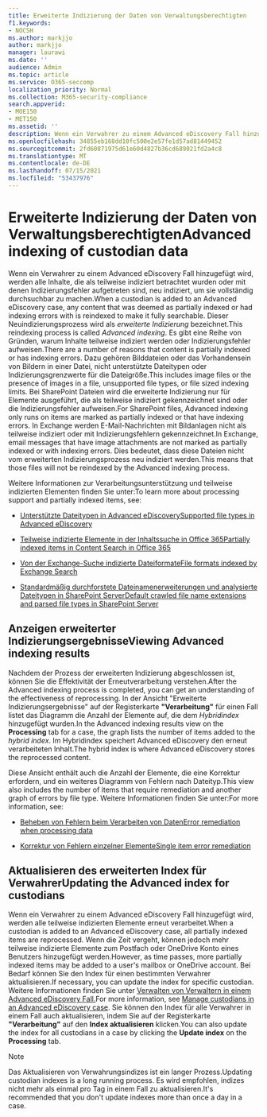 ```yaml
---
title: Erweiterte Indizierung der Daten von Verwaltungsberechtigten
f1.keywords:
- NOCSH
ms.author: markjjo
author: markjjo
manager: laurawi
ms.date: ''
audience: Admin
ms.topic: article
ms.service: O365-seccomp
localization_priority: Normal
ms.collection: M365-security-compliance
search.appverid:
- MOE150
- MET150
ms.assetid: ''
description: Wenn ein Verwahrer zu einem Advanced eDiscovery Fall hinzugefügt wird, werden alle Inhalte, die als teilweise indiziert eingestuft wurden, erneut verarbeitet, um sie vollständig durchsuchbar zu machen.
ms.openlocfilehash: 34855eb168dd10fc500e2e57fe1d57ad81449452
ms.sourcegitcommit: 2fd60871975d61e60d4827b36cd689021fd2a4c8
ms.translationtype: MT
ms.contentlocale: de-DE
ms.lasthandoff: 07/15/2021
ms.locfileid: "53437976"
---
```

# <a name="advanced-indexing-of-custodian-data"></a><span data-ttu-id="a98e4-103">Erweiterte Indizierung der Daten von Verwaltungsberechtigten</span><span class="sxs-lookup"><span data-stu-id="a98e4-103">Advanced indexing of custodian data</span></span>

<span data-ttu-id="a98e4-104">Wenn ein Verwahrer zu einem Advanced eDiscovery Fall hinzugefügt wird, werden alle Inhalte, die als teilweise indiziert betrachtet wurden oder mit denen Indizierungsfehler aufgetreten sind, neu indiziert, um sie vollständig durchsuchbar zu machen.</span><span class="sxs-lookup"><span data-stu-id="a98e4-104">When a custodian is added to an Advanced eDiscovery case, any content that was deemed as partially indexed or had indexing errors with is reindexed to make it fully searchable.</span></span>  <span data-ttu-id="a98e4-105">Dieser Neuindizierungsprozess wird als *erweiterte Indizierung* bezeichnet.</span><span class="sxs-lookup"><span data-stu-id="a98e4-105">This reindexing process is called *Advanced indexing*.</span></span> <span data-ttu-id="a98e4-106">Es gibt eine Reihe von Gründen, warum Inhalte teilweise indiziert werden oder Indizierungsfehler aufweisen.</span><span class="sxs-lookup"><span data-stu-id="a98e4-106">There are a number of reasons that content is partially indexed or has indexing errors.</span></span> <span data-ttu-id="a98e4-107">Dazu gehören Bilddateien oder das Vorhandensein von Bildern in einer Datei, nicht unterstützte Dateitypen oder Indizierungsgrenzwerte für die Dateigröße.</span><span class="sxs-lookup"><span data-stu-id="a98e4-107">This includes image files or the presence of images in a file, unsupported file types, or file sized indexing limits.</span></span> <span data-ttu-id="a98e4-108">Bei SharePoint Dateien wird die erweiterte Indizierung nur für Elemente ausgeführt, die als teilweise indiziert gekennzeichnet sind oder die Indizierungsfehler aufweisen.</span><span class="sxs-lookup"><span data-stu-id="a98e4-108">For SharePoint files, Advanced indexing only runs on items are marked as partially indexed or that have indexing errors.</span></span> <span data-ttu-id="a98e4-109">In Exchange werden E-Mail-Nachrichten mit Bildanlagen nicht als teilweise indiziert oder mit Indizierungsfehlern gekennzeichnet.</span><span class="sxs-lookup"><span data-stu-id="a98e4-109">In Exchange, email messages that have image attachments are not marked as partially indexed or with indexing errors.</span></span> <span data-ttu-id="a98e4-110">Dies bedeutet, dass diese Dateien nicht vom erweiterten Indizierungsprozess neu indiziert werden.</span><span class="sxs-lookup"><span data-stu-id="a98e4-110">This means that those files will not be reindexed by the Advanced indexing process.</span></span>

<span data-ttu-id="a98e4-111">Weitere Informationen zur Verarbeitungsunterstützung und teilweise indizierten Elementen finden Sie unter:</span><span class="sxs-lookup"><span data-stu-id="a98e4-111">To learn more about processing support and partially indexed items, see:</span></span>

- [<span data-ttu-id="a98e4-112">Unterstützte Dateitypen in Advanced eDiscovery</span><span class="sxs-lookup"><span data-stu-id="a98e4-112">Supported file types in Advanced eDiscovery</span></span>](supported-filetypes-ediscovery20.md)

- [<span data-ttu-id="a98e4-113">Teilweise indizierte Elemente in der Inhaltssuche in Office 365</span><span class="sxs-lookup"><span data-stu-id="a98e4-113">Partially indexed items in Content Search in Office 365</span></span>](partially-indexed-items-in-content-search.md)

- [<span data-ttu-id="a98e4-114">Von der Exchange-Suche indizierte Dateiformate</span><span class="sxs-lookup"><span data-stu-id="a98e4-114">File formats indexed by Exchange Search</span></span>](/exchange/file-formats-indexed-by-exchange-search-exchange-2013-help)

- [<span data-ttu-id="a98e4-115">Standardmäßig durchforstete Dateinamenerweiterungen und analysierte Dateitypen in SharePoint Server</span><span class="sxs-lookup"><span data-stu-id="a98e4-115">Default crawled file name extensions and parsed file types in SharePoint Server</span></span>](/SharePoint/technical-reference/default-crawled-file-name-extensions-and-parsed-file-types)

## <a name="viewing-advanced-indexing-results"></a><span data-ttu-id="a98e4-116">Anzeigen erweiterter Indizierungsergebnisse</span><span class="sxs-lookup"><span data-stu-id="a98e4-116">Viewing Advanced indexing results</span></span>

<span data-ttu-id="a98e4-117">Nachdem der Prozess der erweiterten Indizierung abgeschlossen ist, können Sie die Effektivität der Erneutverarbeitung verstehen.</span><span class="sxs-lookup"><span data-stu-id="a98e4-117">After the Advanced indexing process is completed, you can get an understanding of the effectiveness of reprocessing.</span></span>  <span data-ttu-id="a98e4-118">In der Ansicht "Erweiterte Indizierungsergebnisse" auf der Registerkarte **"Verarbeitung"** für einen Fall listet das Diagramm die Anzahl der Elemente auf, die dem *Hybridindex* hinzugefügt wurden.</span><span class="sxs-lookup"><span data-stu-id="a98e4-118">In the Advanced indexing results view on the **Processing** tab for a case, the graph lists the number of items added to the *hybrid index*.</span></span>  <span data-ttu-id="a98e4-119">Im Hybridindex speichert Advanced eDiscovery den erneut verarbeiteten Inhalt.</span><span class="sxs-lookup"><span data-stu-id="a98e4-119">The hybrid index is where Advanced eDiscovery stores the reprocessed content.</span></span>

<span data-ttu-id="a98e4-120">Diese Ansicht enthält auch die Anzahl der Elemente, die eine Korrektur erfordern, und ein weiteres Diagramm von Fehlern nach Dateityp.</span><span class="sxs-lookup"><span data-stu-id="a98e4-120">This view  also includes the number of items that require remediation and another graph of errors by file type.</span></span> <span data-ttu-id="a98e4-121">Weitere Informationen finden Sie unter:</span><span class="sxs-lookup"><span data-stu-id="a98e4-121">For more information, see:</span></span>

- [<span data-ttu-id="a98e4-122">Beheben von Fehlern beim Verarbeiten von Daten</span><span class="sxs-lookup"><span data-stu-id="a98e4-122">Error remediation when processing data</span></span>](error-remediation-when-processing-data-in-advanced-ediscovery.md)

- [<span data-ttu-id="a98e4-123">Korrektur von Fehlern einzelner Elemente</span><span class="sxs-lookup"><span data-stu-id="a98e4-123">Single item error remediation</span></span>](single-item-error-remediation.md)

## <a name="updating-the-advanced-index-for-custodians"></a><span data-ttu-id="a98e4-124">Aktualisieren des erweiterten Index für Verwahrer</span><span class="sxs-lookup"><span data-stu-id="a98e4-124">Updating the Advanced index for custodians</span></span>

<span data-ttu-id="a98e4-125">Wenn ein Verwahrer zu einem Advanced eDiscovery Fall hinzugefügt wird, werden alle teilweise indizierten Elemente erneut verarbeitet.</span><span class="sxs-lookup"><span data-stu-id="a98e4-125">When a custodian is added to an Advanced eDiscovery case, all partially indexed items are reprocessed.</span></span> <span data-ttu-id="a98e4-126">Wenn die Zeit vergeht, können jedoch mehr teilweise indizierte Elemente zum Postfach oder OneDrive Konto eines Benutzers hinzugefügt werden.</span><span class="sxs-lookup"><span data-stu-id="a98e4-126">However, as time passes, more partially indexed items may be added to a user's mailbox or OneDrive account.</span></span>  <span data-ttu-id="a98e4-127">Bei Bedarf können Sie den Index für einen bestimmten Verwahrer aktualisieren.</span><span class="sxs-lookup"><span data-stu-id="a98e4-127">If necessary, you can update the index for specific custodian.</span></span> <span data-ttu-id="a98e4-128">Weitere Informationen finden Sie unter [Verwalten von Verwaltern in einem Advanced eDiscovery Fall.](manage-new-custodians.md#re-index-custodian-data)</span><span class="sxs-lookup"><span data-stu-id="a98e4-128">For more information, see [Manage custodians in an Advanced eDiscovery case](manage-new-custodians.md#re-index-custodian-data).</span></span> <span data-ttu-id="a98e4-129">Sie können den Index für alle Verwahrer in einem Fall auch aktualisieren, indem Sie auf der Registerkarte **"Verarbeitung"** auf den **Index aktualisieren** klicken.</span><span class="sxs-lookup"><span data-stu-id="a98e4-129">You can also update the index for all custodians in a case by clicking the **Update index** on the **Processing** tab.</span></span>

> [!NOTE]
> <span data-ttu-id="a98e4-130">Das Aktualisieren von Verwahrungsindizes ist ein langer Prozess.</span><span class="sxs-lookup"><span data-stu-id="a98e4-130">Updating custodian indexes is a long running process.</span></span> <span data-ttu-id="a98e4-131">Es wird empfohlen, indizes nicht mehr als einmal pro Tag in einem Fall zu aktualisieren.</span><span class="sxs-lookup"><span data-stu-id="a98e4-131">It's recommended that you don't update indexes more than once a day in a case.</span></span>
